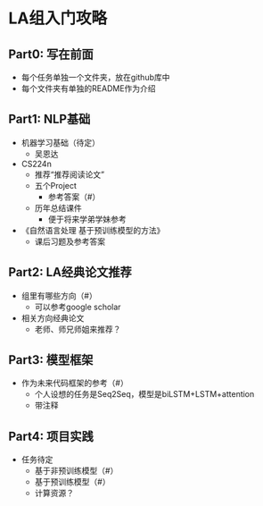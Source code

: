 # LA组入门攻略
## Part0: 写在前面
* 每个任务单独一个文件夹，放在github库中
* 每个文件夹有单独的README作为介绍
## Part1: NLP基础
* 机器学习基础（待定）
  * 吴恩达
* CS224n
  * 推荐“推荐阅读论文”
  * 五个Project
    * 参考答案（#）
  * 历年总结课件
    * 便于将来学弟学妹参考
* 《自然语言处理 基于预训练模型的方法》
  * 课后习题及参考答案

## Part2: LA经典论文推荐
* 组里有哪些方向（#）
  * 可以参考google scholar
* 相关方向经典论文
  * 老师、师兄师姐来推荐？

## Part3: 模型框架
* 作为未来代码框架的参考（#）
  * 个人设想的任务是Seq2Seq，模型是biLSTM+LSTM+attention
  * 带注释

## Part4: 项目实践
* 任务待定
  * 基于非预训练模型（#）
  * 基于预训练模型（#）
  * 计算资源？

